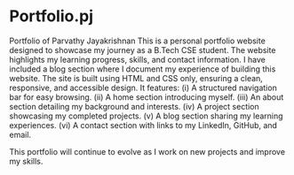 # Portfolio.pj
Portfolio of Parvathy Jayakrishnan
This is a personal portfolio website designed to showcase my journey as a B.Tech CSE student. The website highlights my learning progress, skills, and contact information. I have included a blog section where I document my experience of building this website.
The site is built using HTML and CSS only, ensuring a clean, responsive, and accessible design. It features:
(i) A structured navigation bar for easy browsing.
(ii) A home section introducing myself.
(iii) An about section detailing my background and interests.
(iv) A project section showcasing my completed projects.
(v) A blog section sharing my learning experiences.
(vi) A contact section with links to my LinkedIn, GitHub, and email.

This portfolio will continue to evolve as I work on new projects and improve my skills.
